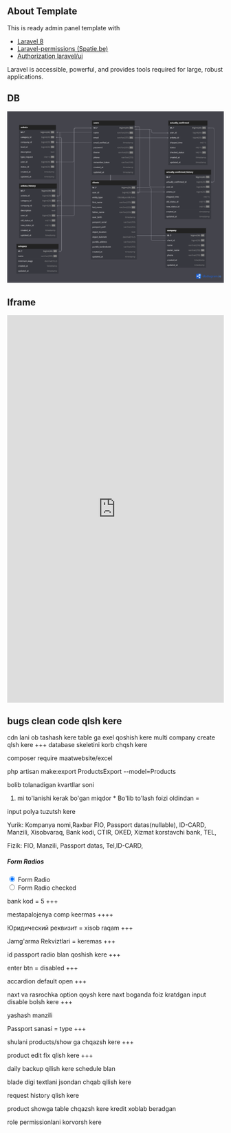 ## About Template

This is ready admin panel template with
- [Laravel 8](https://laravel.com/docs/8.x)
- [Laravel-permissions (Spatie.be)](https://spatie.be/docs/laravel-permission/v3/introduction)
- [Authorization laravel/ui](https://github.com/laravel/ui)

Laravel is accessible, powerful, and provides tools required for large, robust applications.

## DB

<img src="./db.png"/>

## Iframe

<iframe src="https://dbdiagram.io/d/664f2659f84ecd1d22f46bcf" width="100" height="100" style="margin: auto; display: flex;justify-content: center; width: 100%; height: 900px;" frameborder="0"></iframe>


## bugs clean code qlsh kere
cdn lani ob tashash kere
table ga exel qoshish kere
multi company create qlsh kere +++
database skeletini korb chqsh kere 


composer require maatwebsite/excel

php artisan make:export ProductsExport --model=Products


bolib tolanadigan kvartllar soni 

1) mi to'lanishi kerak bo'gan miqdor * Bo'lib to'lash foizi oldindan = 

input polya tuzutsh kere

Yurik: Kompanya nomi,Raxbar FIO, Passport datas(nullable), ID-CARD,  Manzili, Xisobvaraq, Bank kodi, CTIR, OKED,  Xizmat korstavchi bank, TEL,

Fizik: FIO, Manzili, Passport datas, Tel,ID-CARD,

<div class="col-xl-3 col-sm-6">
    <div class="mt-4">
        <h5 class="font-size-14 mb-4">Form Radios</h5>
        <div class="form-check mb-3">
            <input class="form-check-input" type="radio" name="formRadios" id="formRadios1" checked="">
            <label class="form-check-label" for="formRadios1">
                Form Radio
            </label>
        </div>
        <div class="form-check">
            <input class="form-check-input" type="radio" name="formRadios" id="formRadios2">
            <label class="form-check-label" for="formRadios2">
                Form Radio checked
            </label>
        </div>
    </div>
</div>

bank kod = 5 +++

mestapalojenya comp keermas ++++
 
Юридический реквизит = xisob raqam +++

Jamg'arma Rekviztlari = keremas +++

id passport radio blan qoshish kere +++

enter btn = disabled +++

accardion default open +++

naxt va rasrochka option qoysh kere naxt boganda foiz kratdgan input disable bolsh kere +++

yashash manzili 


Passport sanasi = type +++

shulani products/show ga chqazsh kere +++

product edit fix qlish kere +++

daily backup qilish kere schedule blan

blade digi textlani jsondan chqab qilish kere

request history qlish kere

product showga table chqazsh kere kredit xoblab beradgan

role permissionlani korvorsh kere


